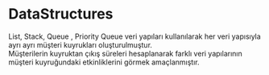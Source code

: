 # DataStructures
List, Stack, Queue , Priority Queue veri yapıları kullanılarak her veri yapısıyla ayrı ayrı müşteri kuyrukları oluşturulmuştur. </br>
Müşterilerin kuyruktan çıkış süreleri hesaplanarak farklı veri yapılarının müşteri kuyruğundaki etkinliklerini görmek amaçlanmıştır.  
